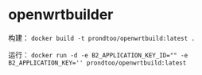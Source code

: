 # openwrtbuilder

构建：
`docker build -t prondtoo/openwrtbuild:latest .`

运行：
`docker run -d -e B2_APPLICATION_KEY_ID="" -e B2_APPLICATION_KEY='' prondtoo/openwrtbuild:latest`
